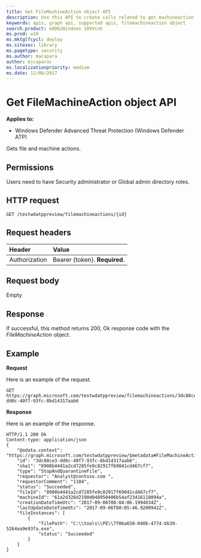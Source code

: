 ```yaml
---
title: Get FileMachineAction object API
description: Use this API to create calls related to get machineaction object
keywords: apis, graph api, supported apis, filemachineaction object
search.product: eADQiWindows 10XVcnh
ms.prod: w10
ms.mktglfcycl: deploy
ms.sitesec: library
ms.pagetype: security
ms.author: macapara
author: mjcaparas
ms.localizationpriority: medium
ms.date: 12/08/2017
---
```


# Get FileMachineAction object API

**Applies to:**

- Windows Defender Advanced Threat Protection (Windows Defender ATP)



Gets file and machine actions.

## Permissions
Users need to have Security administrator or Global admin directory roles.

## HTTP request
```
GET /testwdatppreview/filemachineactions/{id}
```

## Request headers

Header | Value 
:---|:---
Authorization | Bearer {token}. **Required**.


## Request body
Empty

## Response
If successful, this method returns 200, Ok response code with the *FileMachineAction* object.


## Example

**Request**

Here is an example of the request.

```
GET https://graph.microsoft.com/testwdatppreview/filemachineactions/3dc88ce3-dd0c-40f7-93fc-8bd14317aab6
```

**Response**

Here is an example of the response.


```
HTTP/1.1 200 Ok
Content-type: application/json
{
    "@odata.context": "https://graph.microsoft.com/testwdatppreview/$metadata#FileMachineActions/$entity",
    "id": "3dc88ce3-dd0c-40f7-93fc-8bd14317aab6",
    "sha1": "8908b4441a2cd7285fe9c82917f69041cd467cf7",
    "type": "StopAndQuarantineFile",
    "requestor": "Analyst@contoso.com ",
    "requestorComment": "1104",
    "status": "Succeeded",
    "fileId": "8908b4441a2cd7285fe9c82917f69041cd467cf7",
    "machineId": "61a2d326d2190d048950406b54af23416118094a",
    "creationDateTimeUtc": "2017-09-06T08:04:06.1994034Z",
    "lastUpdateDateTimeUtc": "2017-09-06T08:05:46.9200942Z",
    "fileInstances": [
        {
            "filePath": "C:\\tools\\PE\\7f06a650-040b-4774-bb39-5264ea9e93fa.exe",
            "status": "Succeeded"
        }
    ]
}


```
